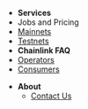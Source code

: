 <!-- * **Services**
  * [Mainnet Jobs and Pricing](/services/Mainnet-Jobs "Supported Chainlink mainnet networks, jobs, and fees")
  * [Testnet Jobs and Pricing](/services/Testnet-Jobs "Supported Chainlink testnet networks, jobs, and fees") -->
* **Services**
* Jobs and Pricing
* [Mainnets](/services/jobs/mainnets/Mainnet-Support "Supported Chainlink mainnet networks, jobs, and fees")
* [Testnets](/services/jobs/testnets/Testnet-Support "Supported Chainlink testnet networks, jobs, and fees")
* **Chainlink FAQ**
* [Operators](/faq/Chainlink-Operators "FAQ - Chainlink Node Operators")
* [Consumers](/faq/Chainlink-Users "FAQ - Chainlink Data Consumers")
<!--  * [External Adapters](/faq/External-Adapters "FAQ - External Adapters") -->
* **About**
  <!-- * [Who we are](/about/About "About LinkWell Nodes") -->
  * [Contact Us](https://linkwellnodes.io/Home.html#contact-us "Contact LinkWell Nodes")

<!-- * Getting Started
  * [Overview](/README)
  * [Step 1: AWS Account Setup](/guides/AWS-Account-Setup "Setting up your AWS account")
  * [Step 2: Deploy the Admin Stack](/guides/Admin-Template "Deploying the AWS Cloudformation admin template")
  * [Step 3: Deploy your first chain](/guides/Chainlink-Template "Deploying the AWS Cloudformation Chainlink templates")
* Operations
  * [Blockchain Nodes](/guides/Full-Nodes "Documentation For Operating Full Nodes")
  * [Chainlink Nodes](/guides/Chainlink-Template "Documentation For Operating Chainlink Nodes")
  * [External Adapters](/guides/External-Adapters "Documentation For Operating Chainlink External Adapters")
* Monitoring Tools
  * [Cloudwatch](/guides/Cloudwatch-Monitoring "Monitoring and Alerting With AWS Cloudwatch and SNS")
  * [Splunk](/guides/Splunk "Advanced Monitoring Alerting and Analytics For Chainlink Node Infrastructure")
* Client Requests
  * [Direct Requests](/guides/Serving-Direct-Request-Jobs "Serving Direct Request Jobs")
  * [External Adapters](/guides/Deploying-External-Adapters "Deploying an External Adapter")
* Miscellaneous
  * [Logging](/guides/Logging-Fluentd "Logging via Fluentd")
  * [Container Metrics](/guides/Docker-Metrics "Container Metrics")
  * [Host Metrics](/guides/Host-Metrics "Host Metrics")
  * [Web3 Failover Proxy](/guides/Caddy-Reverse-Proxy "Web3 Failover via Caddy Reverse Proxy")
  * [Push Notifications](/guides/Pushover-Setup "Receiving Push Notifications via the Pushover app")
* Backup and Recovery
  * [Chainlink Keys](/guides/Backup-Restore-Chainlink-Keys "Backing Up and Restoring Chainlink Keys")
  * [Chainlink Database](/guides/Backup-Restore-Chainlink-Database "Backing Up and Restoring Chainlink Database")
  * [Blockchain Data](/guides/Backup-Restore-Blockchain-Full-Node "Backing Up and Restoring Your Blockchain Full Node")
* LinkWell Nodes
  * [About](/guides/About "About LinkWell Nodes")
  * [Contact](/guides/Contact "Contact LinkWell Nodes") -->
